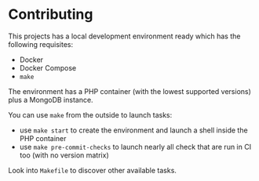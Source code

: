 # Contributing
This projects has a local development environment ready which has the following requisites:
 * Docker
 * Docker Compose
 * `make`

The environment has a PHP container (with the lowest supported versions) plus a MongoDB instance.

You can use `make` from the outside to launch tasks: 
 * use `make start` to create the environment and launch a shell inside the PHP container
 * use `make pre-commit-checks` to launch nearly all check that are run in CI too (with no version matrix)

Look into `Makefile` to discover other available tasks.
